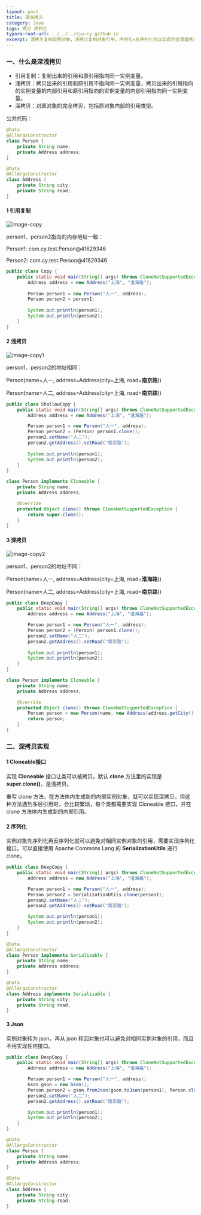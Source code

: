 ```yaml
---
layout: post
title: 深浅拷贝
category: Java
tags: 拷贝 序列化
typora-root-url: ../../../zju-cy.github.io
excerpt: 深拷贝复制实例对象，浅拷贝复制对象引用。序列化+反序列化可以实现完全深度拷贝。
---
```


### 一、什么是深浅拷贝

- 引用复制：复制出来的引用和原引用指向同一实例变量。
- 浅拷贝：拷贝出来的引用和原引用不指向同一实例变量，拷贝出来的引用指向的实例变量的内部引用和原引用指向的实例变量的内部引用指向同一实例变量。
- 深拷贝：对原对象的完全拷贝，包括原对象内部的引用类型。



公共代码：

```java
@Data
@AllArgsConstructor
class Person {
    private String name;
    private Address address;
}

@Data
@AllArgsConstructor
class Address {
    private String city;
    private String road;
}
```



#### 1 引用复制

![image-copy](/images/java-copy.png)

person1、person2指向的内存地址一致：

Person1: com.cy.test.Person@41629346

Person2: com.cy.test.Person@41629346

```java
public class Copy {
    public static void main(String[] args) throws CloneNotSupportedException {
        Address address = new Address("上海", "淮海路");
      
        Person person1 = new Person("人一", address);
        Person person2 = person1;
      
        System.out.println(person1);
        System.out.println(person2);
    }
}
```



#### 2 浅拷贝

![image-copy1](/images/java-copy1.png)

person1、person2的地址相同：

Person(name=人一, address=Address(city=上海, road=**南京路**))

Person(name=人二, address=Address(city=上海, road=**南京路**))

```java
public class ShallowCopy {
    public static void main(String[] args) throws CloneNotSupportedException {
        Address address = new Address("上海", "淮海路");

        Person person1 = new Person("人一", address);
        Person person2 = (Person) person1.clone();
        person2.setName("人二");
        person2.getAddress().setRoad("南京路");
      
        System.out.println(person1);
        System.out.println(person2);
    }
}

class Person implements Cloneable {
    private String name;
    private Address address;

    @Override
    protected Object clone() throws CloneNotSupportedException {
        return super.clone();
    }
}
```



#### 3 深拷贝

![image-copy2](/images/java-copy2.png)

person1、person2的地址不同：

Person(name=人一, address=Address(city=上海, road=**淮海路**))

Person(name=人二, address=Address(city=上海, road=**南京路**))

```java
public class DeepCopy {
    public static void main(String[] args) throws CloneNotSupportedException {
        Address address = new Address("上海", "淮海路");

        Person person1 = new Person("人一", address);
        Person person2 = (Person) person1.clone();
        person2.setName("人二");
        person2.getAddress().setRoad("南京路");
      
        System.out.println(person1);
        System.out.println(person2);
    }
}

class Person implements Cloneable {
    private String name;
    private Address address;

    @Override
    protected Object clone() throws CloneNotSupportedException {
        Person person = new Person(name, new Address(address.getCity(), address.getRoad()));
        return person;
    }
}
```





### 二、深拷贝实现

#### 1 Cloneable接口

实现 **Cloneable** 接口让类可以被拷贝。默认 **clone** 方法里的实现是 **super.clone()**，是浅拷贝。

重写 clone 方法，在方法体内生成新的内部实例对象，就可以实现深拷贝。但这种方法遇到多层引用时，会比较繁琐，每个类都需要实现 Cloneable 接口，并在 clone 方法体内生成新的内部引用。

#### 2 序列化

实例对象先序列化再反序列化就可以避免对相同实例对象的引用，需要实现序列化接口。可以直接使用 Apache Commons Lang 的 **SerializationUtils** 进行 clone。

```java
public class DeepCopy {
    public static void main(String[] args) throws CloneNotSupportedException {
        Address address = new Address("上海", "淮海路");

        Person person1 = new Person("人一", address);
        Person person2 = SerializationUtils.clone(person1);
        person2.setName("人二");
        person2.getAddress().setRoad("南京路");

        System.out.println(person1);
        System.out.println(person2);
    }
}

@Data
@AllArgsConstructor
class Person implements Serializable {
    private String name;
    private Address address;
}

@Data
@AllArgsConstructor
class Address implements Serializable {
    private String city;
    private String road;
}
```

#### 3 Json

实例对象转为 json，再从 json 转回对象也可以避免对相同实例对象的引用，而且不用实现任何接口。

```java
public class DeepCopy {
    public static void main(String[] args) throws CloneNotSupportedException {
        Address address = new Address("上海", "淮海路");

        Person person1 = new Person("人一", address);
        Gson gson = new Gson();
        Person person2 = gson.fromJson(gson.toJson(person1), Person.class);
        person2.setName("人二");
        person2.getAddress().setRoad("南京路");

        System.out.println(person1);
        System.out.println(person2);
    }
}

@Data
@AllArgsConstructor
class Person {
    private String name;
    private Address address;
}

@Data
@AllArgsConstructor
class Address {
    private String city;
    private String road;
}
```